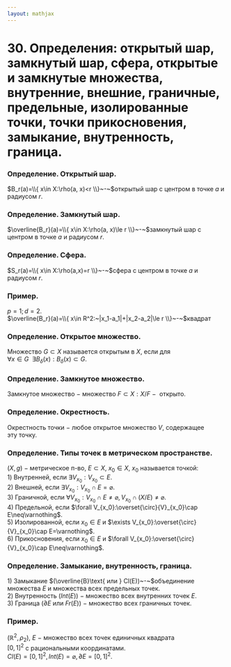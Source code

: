 ```yaml
---  
layout: mathjax  
---  
```

  
# 30. Определения: открытый шар, замкнутый шар, сфера, открытые и замкнутые множества, внутренние, внешние, граничные, предельные, изолированные точки, точки прикосновения, замыкание, внутренность, граница.  
  
### Определение. Открытый шар.  
$B_r(a)=\\{ x\in X:\rho(a, x)<r \\}~-~$открытый шар с центром в точке $a$ и радиусом $r$.  
  
### Определение. Замкнутый шар.  
$\overline{B_r}(a)=\\{ x\in X:\rho(a, x)\le r \\}~-~$замкнутый шар с центром в точке $a$ и радиусом $r$.  
  
### Определение. Сфера.  
$S_r(a)=\\{ x\in X:\rho(a,x)=r \\}~-~$сфера с центром в точке $a$ и радиусом $r$.  
  
### Пример.  
$p=1;d=2$.  
$\overline{B_r}(a)=\\{ x\in R^2:~|x_1-a_1|+|x_2-a_2|\le r \\}~-~$квадрат  
  
### Определение. Открытое множество.  
Множество $G\subset X$ называется открытым в $X$, если для  
$\forall x\in G ~~ \exists B_\delta(x):B_\delta(x)\subset G.$  
  
### Определение. Замкнутое множество.  
Замкнутое множество $-$ множество $F\subset X:X/F~-~$ открыто.  
  
### Определение. Окрестность.  
Окрестность точки $-$ любое открытое множество $V$, содержащее  
эту точку.  
  
### Определение. Типы точек в метрическом пространстве.  
$(X,g)~-~\text{метрическое п-во},~E\subset X,~x_0\in X,~x_0$ называется точкой:  
$1)$ Внутренней, если $\exists V_{x_0}:V_{x_0}\subset E$.  
$2)$ Внешней, если $\exists V_{x_0}:V_{x_0}\cap E=\varnothing$.  
$3)$ Граничной, если $\forall V_{x_0}:V_{x_0}\cap E\neq\varnothing, V_{x_0}\cap(X/E)\neq\varnothing$.  
$4)$ Предельной, если $\forall V_{x_0}:\overset{\circ}{V}_{x_0}\cap E\neq\varnothing$.  
$5)$ Изолированной, если $x_0\in E$ и $\exists V_{x_0}:\overset{\circ}{V}_{x_0}\cap E=\varnothing$.  
$6)$ Прикосновения, если $x_0\in E$ и $\forall V_{x_0}:\overset{\circ}{V}_{x_0}\cap E\neq\varnothing$.  
  
### Определение. Замыкание, внутренность, граница.  
$1)$ Замыкание $(\overline{B}\text{ или } Cl(E))~-~$объединение множества $E$ и множества всех предельных точек.  
$2)$ Внутренность $(Int(E))~-~$множество всех внутренних точек $E$.  
$3)$ Граница $(\partial E$ или $Fr(E))~-$ множество всех граничных точек.  
  
### Пример.  
$(\mathbb{R}^2,\rho_2),~E~-~$множество всех точек единичных квадрата  
$[0,1]^2$ с рациональными координатами.  
$Cl(E)=[0,1]^2,Int(E)=\varnothing,\partial E=[0,1]^2$.  
